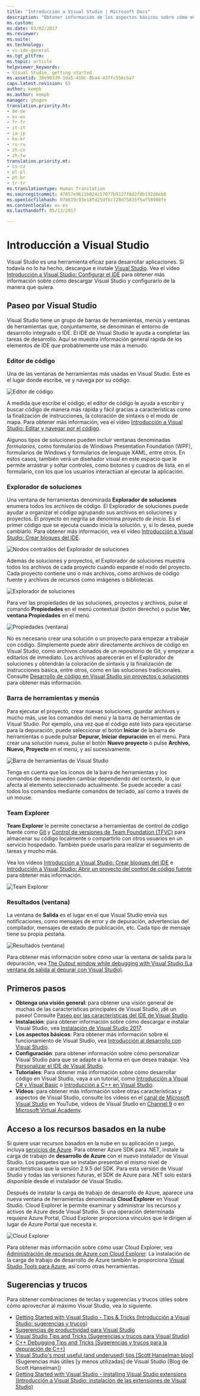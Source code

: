 ```yaml
---
title: "Introducción a Visual Studio | Microsoft Docs"
description: "Obtener información de los aspectos básicos sobre cómo empezar a usar Visual Studio"
ms.custom: 
ms.date: 03/02/2017
ms.reviewer: 
ms.suite: 
ms.technology:
- vs-ide-general
ms.tgt_pltfrm: 
ms.topic: article
helpviewer_keywords:
- Visual Studio, getting started
ms.assetid: 38e90339-1da5-410c-8ba4-437fc556cba7
caps.latest.revision: 65
author: kempb
ms.author: kempb
manager: ghogen
translation.priority.ht:
- de-de
- es-es
- fr-fr
- it-it
- ja-jp
- ko-kr
- ru-ru
- zh-cn
- zh-tw
translation.priority.mt:
- cs-cz
- pl-pl
- pt-br
- tr-tr
ms.translationtype: Human Translation
ms.sourcegitcommit: 47057e9611b824c17077b9127f8d2f8b192d6eb8
ms.openlocfilehash: 078619c93e18fd25dfbc728d75835f5af58988fe
ms.contentlocale: es-es
ms.lasthandoff: 05/13/2017

---
```

# <a name="get-started-with-visual-studio"></a>Introducción a Visual Studio

Visual Studio es una herramienta eficaz para desarrollar aplicaciones. Si todavía no lo ha hecho, descargue e instale [Visual Studio](https://www.visualstudio.com/vs/). Vea el vídeo [Introducción a Visual Studio: Configurar el IDE](https://www.youtube.com/watch?v=xLCedknQkN0&list=PLReL099Y5nRfw6VNvzMkv0sabT2crbSpK&index=1) para obtener más información sobre cómo descargar Visual Studio y configurarlo de la manera que quiera.

## <a name="visual-studio-tour"></a>Paseo por Visual Studio
Visual Studio tiene un grupo de barras de herramientas, menús y ventanas de herramientas que, conjuntamente, se denominan el entorno de desarrollo integrado o IDE. El IDE de Visual Studio le ayuda a completar las tareas de desarrollo. Aquí se muestra información general rápida de los elementos de IDE que probablemente use más a menudo.

### <a name="code-editor"></a>Editor de código
Una de las ventanas de herramientas más usadas en Visual Studio. Este es el lugar donde escribe, ve y navega por su código.

![Editor de código](../ide/media/VSIDE_CodeWindow.png)

A medida que escribe el código, el editor de código le ayuda a escribir y buscar código de manera más rápida y fácil gracias a características como la finalización de instrucciones, la coloración de sintaxis o el modo de mapa. Para obtener más información, vea el vídeo [Introducción a Visual Studio: Editar y navegar por el código](https://www.youtube.com/watch?v=4glwwioCVjA&list=PLReL099Y5nRfw6VNvzMkv0sabT2crbSpK&index=5).

Algunos tipos de soluciones pueden incluir ventanas denominadas *formularios*, como formularios de Windows Presentation Foundation (WPF), formularios de Windows y formularios de lenguaje XAML, entre otros. En estos casos, también verá un diseñador visual en este espacio que le permite arrastrar y soltar controles, como botones y cuadros de lista, en el formulario, con los que los usuarios interactúan al ejecutar la aplicación.

### <a name="solution-explorer"></a>Explorador de soluciones

Una ventana de herramientas denominada **Explorador de soluciones** enumera todos los archivos de código. El Explorador de soluciones puede ayudar a organizar el código agrupando sus archivos en soluciones y proyectos. El proyecto en negrita se denomina *proyecto de inicio*. Es el primer código que se ejecuta cuando inicia la solución. y, si lo desea, puede cambiarlo. Para obtener más información, vea el vídeo [Introducción a Visual Studio: Crear bloques del IDE](https://www.youtube.com/watch?v=JHc3_gsCmZg&index=2&list=PLReL099Y5nRfw6VNvzMkv0sabT2crbSpK).

![Nodos contraídos del Explorador de soluciones](../ide/media/VSIDE_SolutionExplorer2_callouts.png)

 Además de soluciones y proyectos, el Explorador de soluciones muestra todos los archivos de cada proyecto cuando expande el nodo del proyecto. Cada proyecto contiene uno o más archivos, como archivos de código fuente y archivos de recursos como imágenes o bibliotecas.

![Explorador de soluciones](../ide/media/VSIDE_SolutionExplorer3.png)

Para ver las propiedades de las soluciones, proyectos y archivos, pulse el comando **Propiedades** en el menú contextual (botón derecho) o pulse **Ver, ventana Propiedades** en el menú.

![Propiedades (ventana)](../ide/media/VSIDE_SolutionExplorer4.png)

No es necesario crear una solución o un proyecto para empezar a trabajar con código. Simplemente puede abrir directamente archivos de código en Visual Studio, como archivos clonados de un repositorio de Git, y empezar a editarlos de inmediato. Los archivos aparecerán en el Explorador de soluciones y obtendrán la coloración de sintaxis y la finalización de instrucciones básica, entre otros, como en las soluciones tradicionales. Consulte [Desarrollo de código en Visual Studio sin proyectos o soluciones](../ide/develop-code-in-visual-studio-without-projects-or-solutions.md) para obtener más información.

### <a name="toolbar-and-menus"></a>Barra de herramientas y menús
Para ejecutar el proyecto, crear nuevas soluciones, guardar archivos y mucho más, use los comandos del menú y la barra de herramientas de Visual Studio. Por ejemplo, una vez que el código esté listo para ejecutarse para la depuración, puede seleccionar el botón **Iniciar** de la barra de herramientas o puede pulsar **Depurar, Iniciar depuración** en el menú. Para crear una solución nueva, pulse el botón **Nuevo proyecto** o pulse **Archivo, Nuevo, Proyecto** en el menú, y así sucesivamente.

![Barra de herramientas de Visual Studio](../ide/media/VSIDE_SolutionExplorer5_callouts.png)

Tenga en cuenta que los iconos de la barra de herramientas y los comandos de menú pueden cambiar dependiendo del contexto, lo que afecta al elemento seleccionado actualmente. Se puede acceder a casi todos los comandos mediante comandos de teclado, así como a través de un mouse.

### <a name="team-explorer"></a>Team Explorer
**Team Explorer** le permite conectarse a herramientas de control de código fuente como [Git](https://git-scm.com/) y [Control de versiones de Team Foundation (TFVC)](https://www.visualstudio.com/en-us/docs/tfvc/overview) para almacenar su código localmente o compartirlo con otros usuarios en un servicio hospedado. También puede usarlo para realizar el seguimiento de tareas y mucho más.

Vea los vídeos [Introducción a Visual Studio: Crear bloques del IDE](https://www.youtube.com/watch?v=JHc3_gsCmZg&index=2&list=PLReL099Y5nRfw6VNvzMkv0sabT2crbSpK) e [Introducción a Visual Studio: Abrir un proyecto del control de código fuente](https://www.youtube.com/watch?v=pc9vX_4RGV4&list=PLReL099Y5nRfw6VNvzMkv0sabT2crbSpK&index=3) para obtener más información.

![Team Explorer](../ide/media/TeamExplorer.png)

### <a name="output-window"></a>Resultados (ventana)
La ventana de **Salida** es el lugar en el que Visual Studio envía sus notificaciones, como mensajes de error y de depuración, advertencias del compilador, mensajes de estado de publicación, etc. Cada tipo de mensaje tiene su propia pestaña.

![Resultados (ventana)](../ide/media/VSIDE_OutputWindow.png)

Para obtener más información sobre cómo usar la ventana de salida para la depuración, vea [The Output window while debugging with Visual Studio (La ventana de salida al depurar con Visual Studio)](https://blogs.msdn.microsoft.com/visualstudioalm/2015/02/09/the-output-window-while-debugging-with-visual-studio/).

## <a name="first-steps"></a>Primeros pasos
- **Obtenga una visión general**: para obtener una visión general de muchas de las características principales de Visual Studio, ¡dé un paseo! Consulte [Paseo por las características del IDE de Visual Studio](../ide/visual-studio-ide.md).
- **Instalación**: para obtener información sobre cómo descargar e instalar Visual Studio, vea [Instalación de Visual Studio 2017](../install/install-visual-studio.md).
- **Los aspectos básicos**: Para obtener más información sobre el funcionamiento de Visual Studio, vea [Introducción al desarrollo con Visual Studio](../ide/get-started-developing-with-visual-studio.md).
- **Configuración**: para obtener información sobre cómo personalizar Visual Studio para que se adapte a la forma en que desea trabajar. Vea [Personalizar el IDE de Visual Studio](../ide/personalizing-the-visual-studio-ide.md).
- **Tutoriales**: Para obtener más información sobre cómo desarrollar código en Visual Studio, vaya a un tutorial, como [Introducción a Visual C# y Visual Basic](../ide/getting-started-with-visual-csharp-and-visual-basic.md) o [Introducción a C++ en Visual Studio](../ide/getting-started-with-cpp-in-visual-studio.md).
- **Vídeos**: para obtener más información sobre otras características y aspectos de Visual Studio, consulte los vídeos en el [canal de Microsoft Visual Studio](https://www.youtube.com/user/VisualStudio/videos) en YouTube, vídeos de Visual Studio en [Channel 9](https://channel9.msdn.com/Tags/visual+studio) o en [Microsoft Virtual Academy](https://mva.microsoft.com/product-training/visual-studio-courses#!jobf=Developer).

## <a name="access-cloud-based-resources"></a>Acceso a los recursos basados en la nube

Si quiere usar recursos basados en la nube en su aplicación o juego, incluya [servicios de Azure](https://azure.microsoft.com/en-us/services/). Para obtener Azure SDK para .NET, instale la carga de trabajo de **desarrollo de Azure** con el nuevo instalador de Visual Studio. Los paquetes que se instalan presentan el mismo nivel de características que la versión 2.9.5 del SDK. Para esta versión de Visual Studio y todas las versiones futuras, el SDK de Azure para .NET solo estará disponible desde el instalador de Visual Studio.

Después de instalar la carga de trabajo de desarrollo de Azure, aparece una nueva ventana de herramientas denominada **Cloud Explorer** en Visual Studio. Cloud Explorer le permite examinar y administrar los recursos y activos de Azure desde Visual Studio. Si una operación determinada requiere Azure Portal, Cloud Explorer proporciona vínculos que le dirigen al lugar de Azure Portal que necesita ir.

![Cloud Explorer](../ide/media/VSIDE_CloudExplorer.png)

Para obtener más información sobre cómo usar Cloud Explorer, vea [Administración de recursos de Azure con Cloud Explorer](https://azure.microsoft.com/en-us/documentation/articles/vs-azure-tools-resources-managing-with-cloud-explorer/).
La instalación de la carga de trabajo de desarrollo de Azure también le proporciona [Visual Studio Tools para Azure](https://www.visualstudio.com/vs/azure-tools/), así como otras herramientas.

## <a name="tips-and-tricks"></a>Sugerencias y trucos
Para obtener combinaciones de teclas y sugerencias y trucos útiles sobre cómo aprovechar al máximo Visual Studio, vea lo siguiente.
- [Getting Started with Visual Studio - Tips & Tricks (Introducción a Visual Studio: sugerencias y trucos)](https://www.youtube.com/watch?v=vmXqGwn1Glk&list=PLReL099Y5nRfw6VNvzMkv0sabT2crbSpK&index=4)
- [Sugerencias de productividad para Visual Studio](../ide/productivity-tips-for-visual-studio.md)
- [Visual Studio Tips and Tricks (Sugerencias y trucos para Visual Studio)](https://channel9.msdn.com/events/TechEd/2013/DEV-B353)
- [C++ Debugging Tips and Tricks (Sugerencias y trucos para la depuración de C++)](https://channel9.msdn.com/Shows/Visual-Studio-Toolbox/C-Plus-Plus-Debugging-Tips-and-Tricks)
- [Visual Studio's most useful (and underused) tips [Scott Hanselman blog]](https://www.hanselman.com/blog/VisualStudiosMostUsefulAndUnderusedTips.aspx) (Sugerencias más útiles [y menos utilizadas] de Visual Studio [Blog de Scott Hanselman])
- [Getting Started with Visual Studio - Installing Visual Studio extensions (Introducción a Visual Studio: instalación de las extensiones de Visual Studio)](https://www.youtube.com/watch?v=MWLLQaknRZY&list=PLReL099Y5nRfw6VNvzMkv0sabT2crbSpK&index=7)

